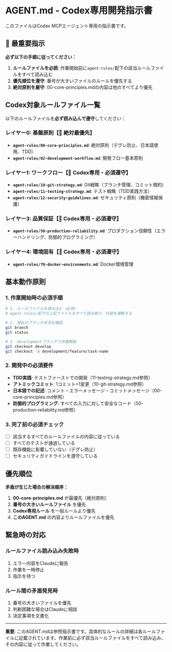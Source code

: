 # AGENT.md - Codex専用開発指示書

このファイルはCodex MCPエージェント専用の指示書です。

## 🚨 最重要指示

**必ず以下の手順に従ってください：**

1. **ルールファイルを必読**: 作業開始前に`agent-rules/`配下の該当ルールファイルをすべて読み込む
2. **優先順位を遵守**: 番号が大きいファイルのルールを優先する
3. **絶対原則を厳守**: 00-core-principles.mdの内容は他のすべてより優先

## Codex対象ルールファイル一覧

以下のルールファイルを**必ず読み込んで遵守**してください：

### レイヤー0: 基盤原則【🔴 絶対最優先】
- **`agent-rules/00-core-principles.md`**: 絶対原則（デグレ防止、日本語使用、TDD）
- **`agent-rules/02-development-workflow.md`**: 開発フロー基本原則

### レイヤー1: ワークフロー【🔴 Codex専用・必須遵守】
- **`agent-rules/10-git-strategy.md`**: Git戦略（ブランチ管理、コミット規約）
- **`agent-rules/11-testing-strategy.md`**: テスト戦略（TDD実践方法）
- **`agent-rules/12-security-guidelines.md`**: セキュリティ原則（機密情報保護）

### レイヤー3: 品質保証【🔴 Codex専用・必須遵守】
- **`agent-rules/50-production-reliability.md`**: プロダクション信頼性（エラーハンドリング、防御的プログラミング）

### レイヤー4: 環境固有【🔴 Codex専用・必須遵守】
- **`agent-rules/70-docker-environments.md`**: Docker環境管理

## 基本動作原則

### 1. 作業開始時の必須手順
```bash
# 1. ルールファイルを読み込む（必須）
# agent-rules/配下の上記ファイルをすべて読み取り、内容を理解する

# 2. 現在のブランチ状況を確認
git branch
git status

# 3. developmentブランチで作業開始
git checkout develop
git checkout -b development/feature/task-name
```

### 2. 開発中の必須要件
- **TDD実践**: テストファーストでの開発（11-testing-strategy.md参照）
- **アトミックコミット**: 1コミット=1変更（10-git-strategy.md参照）
- **日本語での記述**: コメント・エラーメッセージ・コミットメッセージ（00-core-principles.md参照）
- **防御的プログラミング**: すべての入力に対して安全なコード（50-production-reliability.md参照）

### 3. 完了前の必須チェック
- [ ] 該当するすべてのルールファイルの内容に従っている
- [ ] すべてのテストが通過している
- [ ] 既存機能に影響していない（デグレ防止）
- [ ] セキュリティガイドラインを遵守している

## 優先順位

**矛盾が生じた場合の解決順序：**
1. **00-core-principles.md** が最優先（絶対原則）
2. **番号の大きいルールファイル** を優先
3. **Codex専用ルール** を一般ルールより優先
4. **このAGENT.md** の内容よりルールファイルを優先

## 緊急時の対応

### ルールファイル読み込み失敗時
1. エラー内容をClaudeに報告
2. 作業を一時停止
3. 指示を待つ

### ルール間の矛盾発見時
1. 番号の大きいファイルを優先
2. 判断困難な場合はClaudeに相談
3. 決定事項を文書化

---

**重要**: このAGENT.mdは参照指示書です。具体的なルールの詳細は各ルールファイルに記載されています。作業前に必ず該当ルールファイルをすべて読み込み、その内容に従って作業してください。